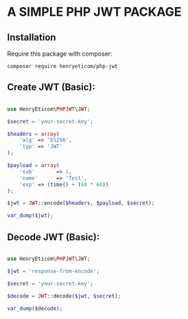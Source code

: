 # A SIMPLE PHP JWT PACKAGE

## Installation

Require this package with composer:
```
composer require henryeticom/php-jwt
```

## Create JWT (Basic):
```php

use HenryEticom\PHPJWT\JWT;

$secret = 'your-secret-key';

$headers = array(
    'alg' => 'ES256',
    'typ' => 'JWT'
);

$payload = array(
    'sub'       => 1,
    'name'      => 'Test',
    'exp' => (time() + (60 * 60))
);

$jwt = JWT::encode($headers, $payload, $secret);

var_dump($jwt);
```

## Decode JWT (Basic):

```php

use HenryEticom\PHPJWT\JWT;

$jwt = 'response-from-encode';

$secret = 'your-secret-key';

$decode = JWT::decode($jwt, $secret);

var_dump($decode);

```

